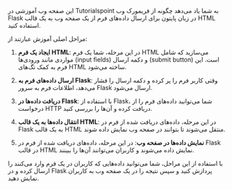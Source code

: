 این صفحه وب آموزشی در Tutorialspoint به شما یاد می‌دهد چگونه از فریمورک وب Flask در زبان پایتون برای ارسال داده‌های فرم از یک صفحه وب به یک قالب HTML استفاده کنید.

مراحل اصلی آموزش عبارتند از:

1. **ایجاد یک فرم HTML**: در این مرحله، شما یک فرم HTML می‌سازید که شامل مواردی مانند ورودی‌ها (input fields) و دکمه ارسال (submit button) است. این فرم به کمک تگ‌های HTML ساخته می‌شود.

2. **ارسال داده‌های فرم به Flask**: وقتی کاربر فرم را پر کرده و دکمه ارسال را فشار می‌دهد، اطلاعات فرم به سرور Flask ارسال می‌شود.

3. **دریافت داده‌ها در Flask**: با استفاده از Flask، شما می‌توانید داده‌های فرم را از درخواست HTTP دریافت کرده و آن‌ها را بررسی کنید.

4. **انتقال داده‌ها به یک قالب HTML**: در این مرحله، داده‌های دریافت شده از فرم در Flask به یک قالب HTML منتقل می‌شوند تا بتوانند در صفحه وب نمایش داده شوند.

5. **نمایش داده‌ها در صفحه وب**: در این مرحله، داده‌های دریافت شده از فرم در Flask در قالب HTML نمایش داده می‌شوند و کاربران می‌توانند آن‌ها را ببینند.

با استفاده از این مراحل، شما می‌توانید داده‌هایی که کاربران در یک فرم وارد می‌کنند را ارسال کرده و در Flask پردازش کنید و سپس نتیجه را در یک صفحه وب به کاربران نمایش دهید.
